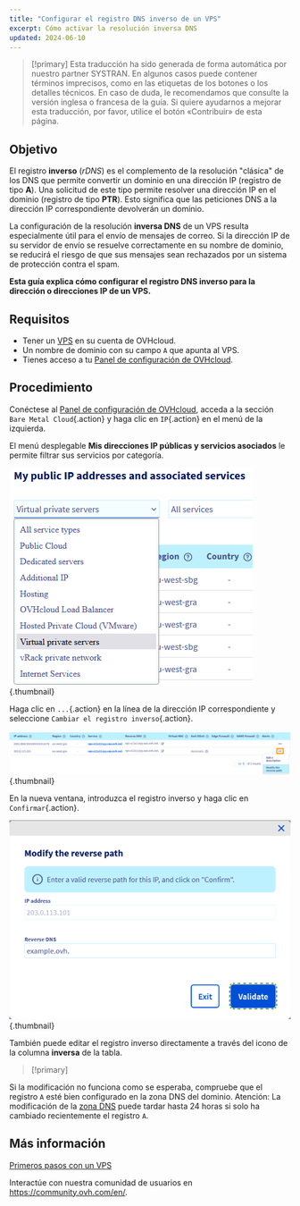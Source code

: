 ```yaml
---
title: "Configurar el registro DNS inverso de un VPS"
excerpt: Cómo activar la resolución inversa DNS
updated: 2024-06-10
---
```


> [!primary]
> Esta traducción ha sido generada de forma automática por nuestro partner SYSTRAN. En algunos casos puede contener términos imprecisos, como en las etiquetas de los botones o los detalles técnicos. En caso de duda, le recomendamos que consulte la versión inglesa o francesa de la guía. Si quiere ayudarnos a mejorar esta traducción, por favor, utilice el botón «Contribuir» de esta página.
> 

## Objetivo

El registro **inverso** (*rDNS*) es el complemento de la resolución "clásica" de los DNS que permite convertir un dominio en una dirección IP (registro de tipo **A**). Una solicitud de este tipo permite resolver una dirección IP en el dominio (registro de tipo **PTR**). Esto significa que las peticiones DNS a la dirección IP correspondiente devolverán un dominio.

La configuración de la resolución **inversa DNS** de un VPS resulta especialmente útil para el envío de mensajes de correo. Si la dirección IP de su servidor de envío se resuelve correctamente en su nombre de dominio, se reducirá el riesgo de que sus mensajes sean rechazados por un sistema de protección contra el spam.

**Esta guía explica cómo configurar el registro DNS inverso para la dirección o direcciones IP de un VPS.**

## Requisitos

- Tener un [VPS](https://www.ovhcloud.com/es-es/vps/) en su cuenta de OVHcloud.
- Un nombre de dominio con su campo `A` que apunta al VPS.
- Tienes acceso a tu [Panel de configuración de OVHcloud](https://www.ovh.com/auth/?action=gotomanager&from=https://www.ovh.es/&ovhSubsidiary=es).

## Procedimiento

Conéctese al [Panel de configuración de OVHcloud](https://www.ovh.com/auth/?action=gotomanager&from=https://www.ovh.es/&ovhSubsidiary=es), acceda a la sección `Bare Metal Cloud`{.action} y haga clic en `IP`{.action} en el menú de la izquierda.

El menú desplegable **Mis direcciones IP públicas y servicios asociados** le permite filtrar sus servicios por categoría.

![Reverse IP](images/filteripvps.png){.thumbnail}

Haga clic en `...`{.action} en la línea de la dirección IP correspondiente y seleccione `Cambiar el registro inverso`{.action}.

![Registro inverso](images/modifyreverse.png){.thumbnail}

En la nueva ventana, introduzca el registro inverso y haga clic en `Confirmar`{.action}.

![Registro inverso](images/enterreverse.png){.thumbnail}

También puede editar el registro inverso directamente a través del icono de la columna **inversa** de la tabla.

> [!primary]
>
Si la modificación no funciona como se esperaba, compruebe que el registro `A` esté bien configurado en la zona DNS del dominio. Atención: La modificación de la [zona DNS](/pages/public_cloud/compute/setup_instance_reverse) puede tardar hasta 24 horas si solo ha cambiado recientemente el registro `A`.
>

## Más información <a name="gofurther"></a>

[Primeros pasos con un VPS](/pages/bare_metal_cloud/virtual_private_servers/starting_with_a_vps)

Interactúe con nuestra comunidad de usuarios en <https://community.ovh.com/en/>.
